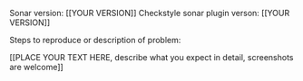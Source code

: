 Sonar version: [[YOUR VERSION]]
Checkstyle sonar plugin verson: [[YOUR VERSION]]

Steps to reproduce or description of problem:

[[PLACE YOUR TEXT HERE, describe what you expect in detail, screenshots are welcome]]
